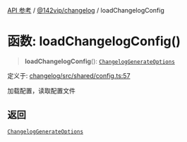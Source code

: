[API 参考](../../../index.md) / [@142vip/changelog](../index.md) / loadChangelogConfig

# 函数: loadChangelogConfig()

> **loadChangelogConfig**(): [`ChangelogGenerateOptions`](../interfaces/ChangelogGenerateOptions.md)

定义于: [changelog/src/shared/config.ts:57](https://github.com/142vip/core-x/blob/58a4aca72f73ebc92491a458c9b83754486dc296/packages/changelog/src/shared/config.ts#L57)

加载配置，读取配置文件

## 返回

[`ChangelogGenerateOptions`](../interfaces/ChangelogGenerateOptions.md)
